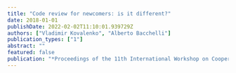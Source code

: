 ```yaml
---
title: "Code review for newcomers: is it different?"
date: 2018-01-01
publishDate: 2022-02-02T11:10:01.939729Z
authors: ["Vladimir Kovalenko", "Alberto Bacchelli"]
publication_types: ["1"]
abstract: ""
featured: false
publication: "*Proceedings of the 11th International Workshop on Cooperative and Human Aspects of Software Engineering*"
---
```


